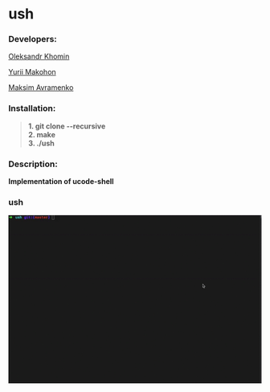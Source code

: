 # ush
### Developers:
[Oleksandr Khomin](https://github.com/AIexMoran)

[Yurii Makohon](https://github.com/yuriimakohon)

[Maksim Avramenko](https://github.com/PowerMaxZ)

### Installation:
>**1. git clone --recursive**  
>**2. make**  
>**3. ./ush**

### Description:
**Implementation of ucode-shell**

### ush
![](https://github.com/AIexMoran/ush/blob/master/ush.gif)
